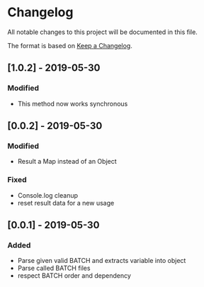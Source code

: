 # Changelog
All notable changes to this project will be documented in this file.

The format is based on [Keep a Changelog](https://keepachangelog.com/en/1.0.0/).

## [1.0.2] - 2019-05-30
### Modified
 - This method now works synchronous

## [0.0.2] - 2019-05-30
### Modified
 - Result a Map instead of an Object

### Fixed
 - Console.log cleanup
 - reset result data for a new usage
 

## [0.0.1] - 2019-05-30
### Added
 - Parse given valid BATCH and extracts variable into object
 - Parse called BATCH files
 - respect BATCH order and dependency
